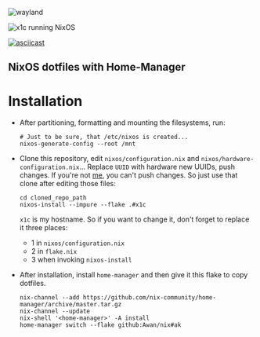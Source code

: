 ![wayland](https://user-images.githubusercontent.com/42554663/182757863-fee0c31c-6a2c-4804-82a9-61c096783476.png)

![x1c running NixOS](https://user-images.githubusercontent.com/42554663/181168480-c05092dd-5914-4f80-954b-f459e7317800.png)

[![asciicast](https://asciinema.org/a/513631.svg)](https://asciinema.org/a/513631)

## NixOS dotfiles with Home-Manager

# Installation

- After partitioning, formatting and mounting the filesystems, run:

    ```shell
    # Just to be sure, that /etc/nixos is created...
    nixos-generate-config --root /mnt
    ```

- Clone this repository, edit `nixos/configuration.nix` and `nixos/hardware-configuration.nix`... Replace `UUID` with hardware new UUIDs, push changes. If you're not [me](https://abdullah.today/about), you can't push changes. So just use that clone after editing those files:

    ```shell
    cd cloned_repo_path
    nixos-install --impure --flake .#x1c
    ```

    `x1c` is my hostname. So if you want to change it, don't forget to replace it three places:

    - 1  in `nixos/configuration.nix`
    - 2  in `flake.nix`
    - 3  when invoking `nixos-install`

- After installation, install `home-manager` and then give it this flake to copy dotfiles.

    ```shell
    nix-channel --add https://github.com/nix-community/home-manager/archive/master.tar.gz
    nix-channel --update
    nix-shell '<home-manager>' -A install
    home-manager switch --flake github:Awan/nix#ak
    ```
